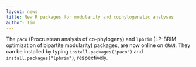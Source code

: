 ```yaml
---
layout: news
title: New R packages for modularity and cophylogenetic analyses
author: Tim
---
```


The `paco` (Procrustean analysis of co-phylogeny) and `lpbrim`
(LP-BRIM optimization of bipartite modularity) packages, are
now online on `CRAN`. They can be installed by typing
`install.packages("paco")` and `install.packages("lpbrim")`,
respectively.
